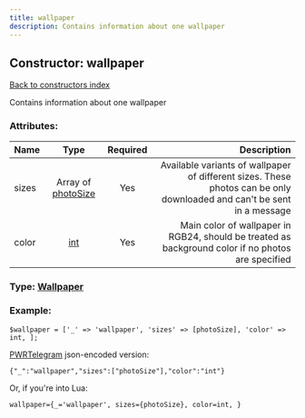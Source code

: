 ```yaml
---
title: wallpaper
description: Contains information about one wallpaper
---
```

## Constructor: wallpaper  
[Back to constructors index](index.md)



Contains information about one wallpaper

### Attributes:

| Name     |    Type       | Required | Description |
|----------|:-------------:|:--------:|------------:|
|sizes|Array of [photoSize](../constructors/photoSize.md) | Yes|Available variants of wallpaper of different sizes. These photos can be only downloaded and can't be sent in a message|
|color|[int](../types/int.md) | Yes|Main color of wallpaper in RGB24, should be treated as background color if no photos are specified|



### Type: [Wallpaper](../types/Wallpaper.md)


### Example:

```
$wallpaper = ['_' => 'wallpaper', 'sizes' => [photoSize], 'color' => int, ];
```  

[PWRTelegram](https://pwrtelegram.xyz) json-encoded version:

```
{"_":"wallpaper","sizes":["photoSize"],"color":"int"}
```


Or, if you're into Lua:  


```
wallpaper={_='wallpaper', sizes={photoSize}, color=int, }

```


